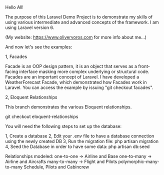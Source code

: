 Hello All!

The purpose of this Laravel Demo Project is to demonstrate my skills of using various intermediate and advanced concepts of the framework. I am using Laravel version 6.

(My website: https://www.olivervoros.com for more info about me...)

And now let's see the examples:

1, Facades

Facade is an OOP design pattern, it is an object that serves as a front-facing interface masking more complex underlying or structural code. Facades are an important concept of Laravel. 
I have developed a WeatherForecast Facade, which demonstrated how Facades work in Laravel.
You can access the example by issuing "git checkout facades".

2, Eloquent Relationships

This branch demonstrates the various Eloquent relationships.

git checkout eloquent-relationships

You will need the following steps to set up the database:

1, Create a database
2, Edit your .env file to have a database connection using the newly created DB
3, Run the migration file: php artisan migration
4, Seed the Database in order to have some data: php artisan db:seed

Relationships modeled:
one-to-one -> Airline and Base
one-to-many -> Airline and Aircrafts
many-to-many -> Flight and Pilots
polymorphic-many-to-many Schedule, Pilots and Cabincrew